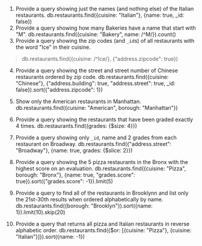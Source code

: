 1. Provide a query showing just the names (and nothing else) of the Italian
restaurants.
db.restaurants.find({cuisine: "Italian"}, {name: true, _id: false})
2. Provide a query showing how many Bakeries have a name that start with "M".
db.restaurants.find({cuisine: "Bakery", name: /^M/}).count()
3. Provide a query showing the zip codes (and `_id`s) of all restaurants with
the word "Ice" in their cuisine.
> db.restaurants.find({cuisine: /^Ice/}, {"address.zipcode": true})
4. Provide a query showing the street and street number of Chinese restaurants
ordered by zip code.
db.restaurants.find({cuisine: "Chinese"}, {"address.building": true, "address.street": true, _id: false}).sort({"address.zipcode": 1})
5. Show only the American restaurants in Manhattan.
db.restaurants.find({cuisine: "American", borough: "Manhattan"})
6. Provide a query showing the restaurants that have been graded exactly 4
times.
db.restaurants.find({grades: {$size: 4}})
7. Provide a query showing only `_id`, name and 2 grades from each restaurant on
Broadway.
db.restaurants.find({"address.street": "Broadway"}, {name: true, grades: {$slice: 2}})
8. Provide a query showing the 5 pizza restaurants in the Bronx with the highest
score on an evaluation.
db.restaurants.find({cuisine: "Pizza", borough: "Bronx"}, {name: true, "grades.score": true}).sort({"grades.score": -1}).limit(5)

9. Provide a query to find all of the restaurants in Brooklynn and list only the
21st-30th results when ordered alphabetically by name.
db.restaurants.find({borough: "Brooklyn"}).sort({name: 1}).limit(10).skip(20)
10. Provide a query that returns all pizza and Italian restaurants in reverse
alphabetic order.
db.restaurants.find({$or: [{cuisine: "Pizza"}, {cuisine: "Italian"}]}).sort({name: -1})
